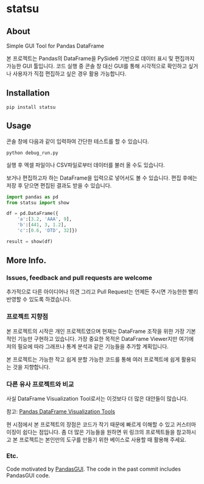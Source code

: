 # statsu

## About
Simple GUI Tool for Pandas DataFrame

본 프로젝트는 Pandas의 DataFrame을 PySide6 기반으로 데이터 표시 및 편집까지 가능한 GUI 툴입니다. 코드 실행 중 콘솔 창 대신 GUI를 통해 시각적으로 확인하고 싶거나 사용자가 직접 편집하고 싶은 경우 활용 가능합니다.

## Installation

```
pip install statsu
```

## Usage

콘솔 창에 다음과 같이 입력하여 간단한 테스트를 할 수 있습니다.

```
python debug_run.py
```
실행 후 엑셀 파일이나 CSV파일로부터 데이터를 불러 올 수도 있습니다.

보거나 편집하고자 하는 DataFrame을 입력으로 넣어서도 볼 수 있습니다. 편집 후에는 저장 후 닫으면 편집된 결과도 받을 수 있습니다.

```Python
import pandas as pd
from statsu import show

df = pd.DataFrame({
    'a':[3.2, 'AAA', 9], 
    'b':[441, 3, 1.2], 
    'c':[0.6, 'DTD', 32]})

result = show(df)
```

## More Info.

### Issues, feedback and pull requests are welcome

추가적으로 다른 아이디어나 의견 그리고 Pull Request는 언제든 주시면 가능한한 빨리 반영할 수 있도록 하겠습니다.

### 프로젝트 지향점

본 프로젝트의 시작은 개인 프로젝트였으며 현재는 DataFrame 조작을 위한 가장 기본적인 기능만 구현하고 있습니다. 가장 중요한 목적은 DataFrame Viewer지만 여기에 저의 필요에 따라 그래프나 통계 분석과 같은 기능들을 추가할 계획입니다.

본 프로젝트는 가능한 작고 쉽게 분할 가능한 코드를 통해 여러 프로젝트에 쉽게 활용되는 것을 지향합니다.

### 다른 유사 프로젝트와 비교

사실 DataFrame Visualization Tool로서는 이것보다 더 많은 대안들이 많습니다.

참고: [Pandas DataFrame Visualization Tools](https://pbpython.com/dataframe-gui-overview.html)

현 시점에서 본 프로젝트의 장점은 코드가 작기 때문에 빠르게 이해할 수 있고 커스터마이징이 쉽다는 점입니다. 좀 더 많은 기능들을 원하면 위 링크의 프로젝트들을 참고하시고 본 프로젝트는 본인만의 도구를 만들기 위한 베이스로 사용할 때 활용해 주세요.

### Etc.

Code motivated by [PandasGUI](https://github.com/adamerose/PandasGUI). The code in the past commit includes PandasGUI code.